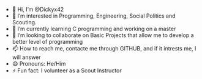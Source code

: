 - 👋 Hi, I’m @Dickyx42
- 👀 I’m interested in Programming, Engineering, Social Politics and Scouting.
- 🌱 I’m currently learning C programming and working on a master 
- 💞️ I’m looking to collaborate on Basic Projects that allow me to develop a better level of programming
- 📫 How to reach me, contacte me through GITHUB, and if it intrests me, I will answer
- 😄 Pronouns: He/Him
- ⚡ Fun fact: I volunteer as a Scout Instructor

<!---
Dickyx42/Dickyx42 is a ✨ special ✨ repository because its `README.md` (this file) appears on your GitHub profile.
You can click the Preview link to take a look at your changes.
--->
